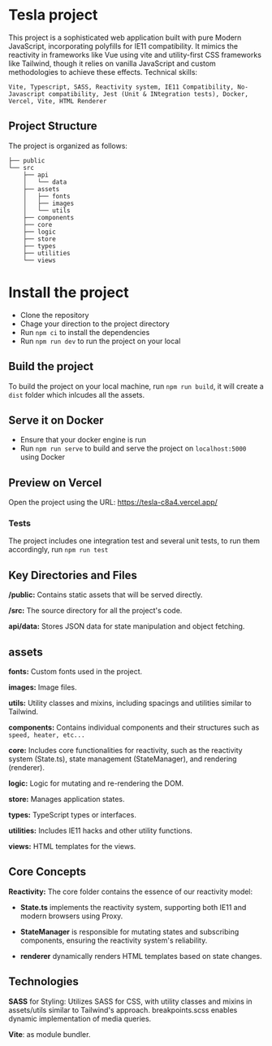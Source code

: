 # Tesla project
This project is a sophisticated web application built with pure Modern JavaScript, incorporating polyfills for IE11 compatibility. It mimics the reactivity in frameworks like Vue using vite and utility-first CSS frameworks like Tailwind, though it relies on vanilla JavaScript and custom methodologies to achieve these effects.
Technical skills:
```
Vite, Typescript, SASS, Reactivity system, IE11 Compatibility, No-Javascript compatibility, Jest (Unit & INtegration tests), Docker, Vercel, Vite, HTML Renderer
```

## Project Structure
The project is organized as follows:

```
├── public
└── src
    ├── api
    │   └── data
    ├── assets
    │   ├── fonts
    │   ├── images
    │   └── utils
    ├── components
    ├── core
    ├── logic
    ├── store
    ├── types
    ├── utilities
    └── views
```    

# Install the project

- Clone the repository 
- Chage your direction to the project directory 
- Run `npm ci` to install the dependencies
- Run `npm run dev` to run the project on your local 

## Build the project

To build the project on your local machine, run 
`npm run build`, it will create a `dist` folder which inlcudes all the assets. 

## Serve it on Docker

- Ensure that your docker engine is run 
- Run `npm run serve` to build and serve the project on `localhost:5000` using Docker 

## Preview on Vercel 

Open the project using the URL:
https://tesla-c8a4.vercel.app/


### Tests

The project includes one integration test and several unit tests, to run them accordingly, run 
`npm run test`

## Key Directories and Files
**/public:** Contains static assets that will be served directly.

**/src:** The source directory for all the project's code.

**api/data:** Stores JSON data for state manipulation and object fetching.

## assets
**fonts:** Custom fonts used in the project.

**images:** Image files.

**utils:** Utility classes and mixins, including spacings and utilities similar to Tailwind.

**components:** Contains individual components and their structures such as `speed, heater, etc...`

**core:** Includes core functionalities for reactivity, such as the reactivity system (State.ts), state management (StateManager), and rendering (renderer).

**logic:** Logic for mutating and re-rendering the DOM.

**store:** Manages application states.

**types:** TypeScript types or interfaces.

**utilities:** Includes IE11 hacks and other utility functions.

**views:** HTML templates for the views.

## Core Concepts

**Reactivity:** The core folder contains the essence of our reactivity model:

- **State.ts** implements the reactivity system, supporting both IE11 and modern browsers using Proxy.

- **StateManager** is responsible for mutating states and subscribing components, ensuring the reactivity system's reliability.

- **renderer** dynamically renders HTML templates based on state changes.

## Technologies


**SASS** for Styling: Utilizes SASS for CSS, with utility classes and mixins in assets/utils similar to Tailwind's approach. breakpoints.scss enables dynamic implementation of media queries.

**Vite**: as module bundler. 
